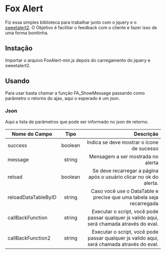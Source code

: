 # Fox Alert
Fiz essa simples biblioteca para trabalhar junto com o jquery e o [sweetalert2](https://sweetalert2.github.io/). O Objetivo é facilitar o feedback com o cliente e fazer isso de uma forma bonitinha.

## Instação

Importar o arquivo FoxAlert-min.js depois do carregamento do jquery e sweetalert2.

## Usando

Para usar basta chamar a função FA_ShowMessage passando como parâmetro o retorno do ajax, aqui o esperado é um json.

### Json

Aqui a lista de parâmetros que pode ser informado no json de retorno.

| Nome do Campo       |   Tipo   |                                                                                             Descrição |
|---------------------|:--------:|------------------------------------------------------------------------------------------------------:|
| success             | boolean  |                                                             Indica se deve mostrar o ícone de sucesso |
| message             |  string   |                                                                     Mensagem a ser mostrada no alerta |
| reload              | boolean |                                    Se deve recarregar a página após o usuário clicar no ok do alerta. |
| reloadDataTableByID | string |                                   Caso você use o DataTable e precise que uma tabela seja recarregada |
| callBackFunction    | string |            Executar o script, você pode passar qualquer js valido aqui, será chamada através do eval. |
| callBackFunction2   | string |            Executar o script, você pode passar qualquer js valido aqui, será chamada através do eval. |
